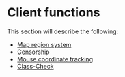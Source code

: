 # Client functions

This section will describe the following:
- [Map region system](./Map-Region-System.html)
- [Censorship](./Censorship.html)
- [Mouse coordinate tracking](./Mouse-coordinate-tracking.html)
- [Class-Check](./Class-Check.html)
